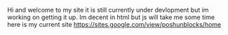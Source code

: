 Hi and welcome to my site it is still currently under devlopment but im working on getting it up. Im decent in html but js will take me some time here is my current site https://sites.google.com/view/poshunblocks/home
